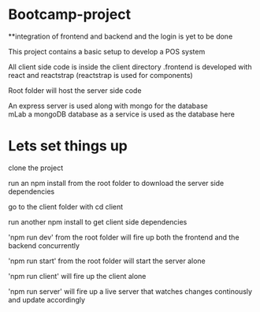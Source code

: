 # Bootcamp-project

**integration of frontend and backend and the login is yet to be done

This project contains a basic setup to develop a POS system 

All client side code is inside the client directory .frontend is developed with react and reactstrap (reactstrap is used for components)

Root folder will host the server side code   

An express server is used along with mongo for the database   
mLab a mongoDB database as a service is used as the database here 


# Lets set things up 

clone the project  

run an npm install from the root folder to download the server side dependencies  

go to the client folder with cd client   

run another npm install to get client side dependencies   

'npm run dev'  from the root folder will fire up both the frontend and the backend concurrently  

 'npm run start'  from the root folder will start the server alone  
 
'npm run client'  will fire up the client alone   

'npm run server'  will fire up a live server that watches changes continously and update accordingly   

